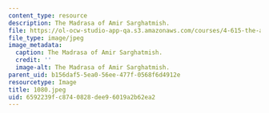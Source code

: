```yaml
---
content_type: resource
description: The Madrasa of Amir Sarghatmish.
file: https://ol-ocw-studio-app-qa.s3.amazonaws.com/courses/4-615-the-architecture-of-cairo-spring-2002/6592239fc8740828dee96019a2b62ea2_1080.jpeg
file_type: image/jpeg
image_metadata:
  caption: The Madrasa of Amir Sarghatmish.
  credit: ''
  image-alt: The Madrasa of Amir Sarghatmish.
parent_uid: b156daf5-5ea0-56ee-477f-0568f6d4912e
resourcetype: Image
title: 1080.jpeg
uid: 6592239f-c874-0828-dee9-6019a2b62ea2
---
```

